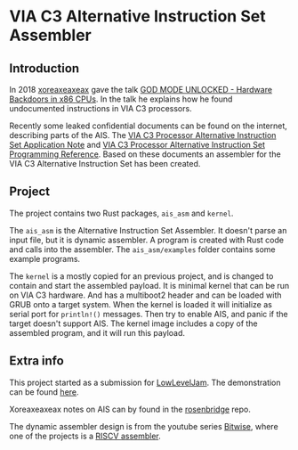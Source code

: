 # VIA C3 Alternative Instruction Set Assembler

## Introduction
In 2018 [xoreaxeaxeax](https://twitter.com/xoreaxeaxeax) gave the talk [GOD MODE UNLOCKED - Hardware Backdoors in x86 CPUs](https://www.youtube.com/watch?v=_eSAF_qT_FY). In the talk he explains how he found undocumented instructions in VIA C3 processors.

Recently some leaked confidential documents can be found on the internet, describing parts of the AIS. The [VIA C3 Processor Alternative Instruction Set Application Note](http://www.bitsavers.org/components/viaTechnologies/C3-ais-appnote.pdf) and [VIA C3 Processor Alternative Instruction Set Programming Reference](http://www.bitsavers.org/components/viaTechnologies/C3-ais-reference.pdf). Based on these documents an assembler for the VIA C3 Alternative Instruction Set has been created.

## Project
The project contains two Rust packages, `ais_asm` and `kernel`.

The `ais_asm` is the Alternative Instruction Set Assembler. It doesn't parse an input file, but it is dynamic assembler. A program is created with Rust code and calls into the assembler. The `ais_asm/examples` folder contains some example programs.

The `kernel` is a mostly copied for an previous project, and is changed to contain and start the assembled payload. It is minimal kernel that can be run on VIA C3 hardware. And has a multiboot2 header and can be loaded with GRUB onto a target system. When the kernel is loaded it will initialize as serial port for `println!()` messages. Then try to enable AIS, and panic if the target doesn't support AIS. The kernel image includes a copy of the assembled program, and it will run this payload.

## Extra info
This project started as a submission for [LowLevelJam](https://github.com/LowLevelJam/LLJam0001). The demonstration can be found [here](low_level_jam.md).

Xoreaxeaxeax notes on AIS can by found in the [rosenbridge](https://github.com/xoreaxeaxeax/rosenbridge) repo.

The dynamic assembler design is from the youtube series [Bitwise](https://www.youtube.com/user/pervognsen), where one of the projects is a [RISCV assembler](https://github.com/pervognsen/bitwise/tree/master/ion/riscv).
